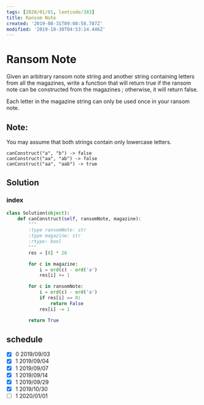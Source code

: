 ```yaml
---
tags: [2020/01/01, leetcode/383]
title: Ransom Note
created: '2019-08-31T09:08:58.787Z'
modified: '2019-10-30T04:53:14.446Z'
---
```


# Ransom Note

Given an arbitrary ransom note string and another string containing letters from all the magazines, write a function that will return true if the ransom note can be constructed from the magazines ; otherwise, it will return false.

Each letter in the magazine string can only be used once in your ransom note.

## Note:

You may assume that both strings contain only lowercase letters.

```
canConstruct("a", "b") -> false
canConstruct("aa", "ab") -> false
canConstruct("aa", "aab") -> true
```

## Solution

### index

```python
class Solution(object):
    def canConstruct(self, ransomNote, magazine):
        """
        :type ransomNote: str
        :type magazine: str
        :rtype: bool
        """
        res = [0] * 26

        for c in magazine:
            i = ord(c) - ord('a')
            res[i] += 1

        for c in ransomNote:
            i = ord(c) - ord('a')
            if res[i] == 0:
                return False
            res[i] -= 1

        return True
```

## schedule

* [x] 0 2019/09/03
* [x] 1 2019/09/04
* [x] 1 2019/09/07
* [x] 1 2019/09/14
* [x] 1 2019/09/29
* [x] 1 2019/10/30
* [ ] 1 2020/01/01
